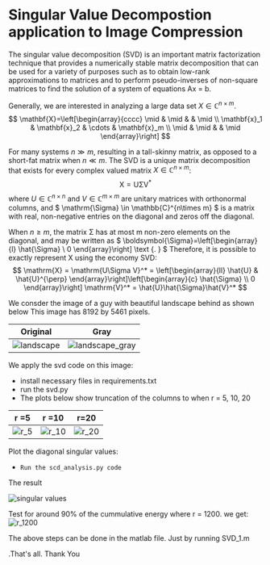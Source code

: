 # **Singular Value Decompostion application to Image Compression**

The singular value decomposition (SVD) is an important matrix
factorization technique that provides a numerically stable matrix
decomposition that can be used for a variety of purposes such as to obtain low-rank approximations to matrices and to perform pseudo-inverses of non-square matrices to find the solution of a system
of equations $\text{Ax = b}$. 

Generally, we are interested in analyzing a large data set $X \in \mathbb{C}^{n\times m}$.
$$
\mathbf{X}=\left[\begin{array}{cccc}
\mid & \mid & & \mid \\
\mathbf{x}_1 & \mathbf{x}_2 & \cdots & \mathbf{x}_m \\
\mid & \mid & & \mid
\end{array}\right]
$$

For many systems $n \gg m$, resulting in a tall-skinny matrix, as opposed to a short-fat matrix when $n \ll m$. 
The SVD is a unique matrix decomposition that exists for every complex valued
matrix $X \in \mathbb{C}^{n\times m}$:
$$
\mathrm{X} = \mathrm{U\Sigma V}^*
$$
where $U  \in \mathbb{C}^{n\times n}$ and $V  \in \mathbb{C}^{m\times m}$ are unitary matrices with orthonormal columns, and $ \mathrm{\Sigma} \in \mathbb{C}^{n\times m} $ is a matrix with real, non-negative entries on the diagonal and
zeros off the diagonal.

When $n \geq m$, the matrix $\mathrm{\Sigma}$ has at most m non-zero elements on the diagonal, and may be written as
$
\boldsymbol{\Sigma}=\left[\begin{array}{l}
\hat{\Sigma} \\
0
\end{array}\right] \text {. }
$ Therefore, it is possible to exactly
represent X using the economy SVD:
$$
\mathrm{X} = \mathrm{U\Sigma V}^* = \left[\begin{array}{ll}
\hat{U} & \hat{U}^{\perp}
\end{array}\right]\left[\begin{array}{c}
\hat{\Sigma} \\
0
\end{array}\right] \mathrm{V}^* = \hat{U}\hat{\Sigma}\hat{V}^*
$$

We consder the image of a guy with beautiful landscape behind as shown below This image has 8192 by 5461 pixels.

Original                            |     Gray
:----------------------------------:|:----------------------------------------:
![landscape](./SVD/images/landscape.jpg) |  ![landscape_gray](./SVD/images/landscape_grey.png)


We apply the svd code on this image:

*   install necessary files in requirements.txt
*   run the svd.py 
*   The plots below show truncation of the columns to when r = 5, 10, 20 


r =5                          |    r =10                         | r=20
:----------------------------:|:--------------------------------:|:-------------------:
![r_5](./SVD/images/img_5.png)|![r_10](./SVD/images/img_10.png)  | ![r_20](./SVD/images/img_20.png) 


Plot the diagonal singular values:
*     Run the scd_analysis.py code
The result

![singular values](./SVD/images/singular_values_plot.png)

Test for around 90% of the cummulative energy where r = 1200. we get:
![r_1200](./SVD/images/img_1200.png)


The above steps can be done in the matlab file. Just by running SVD_1.m

.That's all. Thank You